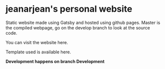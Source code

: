 # jeanarjean's personal website
Static website made using Gatsby and hosted using github pages.
Master is the compiled webpage, go on the develop branch to look at the source code.

You can visit the website here.

Template used is available here.

**Development happens on branch Development**
